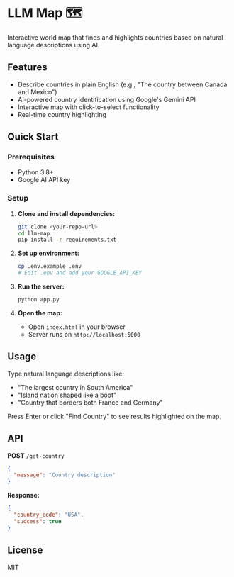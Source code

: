 # LLM Map 🗺️

Interactive world map that finds and highlights countries based on natural language descriptions using AI.

## Features

- Describe countries in plain English (e.g., "The country between Canada and Mexico")
- AI-powered country identification using Google's Gemini API
- Interactive map with click-to-select functionality
- Real-time country highlighting

## Quick Start

### Prerequisites
- Python 3.8+
- Google AI API key

### Setup

1. **Clone and install dependencies:**
   ```bash
   git clone <your-repo-url>
   cd llm-map
   pip install -r requirements.txt
   ```

2. **Set up environment:**
   ```bash
   cp .env.example .env
   # Edit .env and add your GOOGLE_API_KEY
   ```

3. **Run the server:**
   ```bash
   python app.py
   ```

4. **Open the map:**
   - Open `index.html` in your browser
   - Server runs on `http://localhost:5000`

## Usage

Type natural language descriptions like:
- "The largest country in South America"
- "Island nation shaped like a boot"
- "Country that borders both France and Germany"

Press Enter or click "Find Country" to see results highlighted on the map.

## API

**POST** `/get-country`
```json
{
  "message": "Country description"
}
```

**Response:**
```json
{
  "country_code": "USA",
  "success": true
}
```

## License

MIT